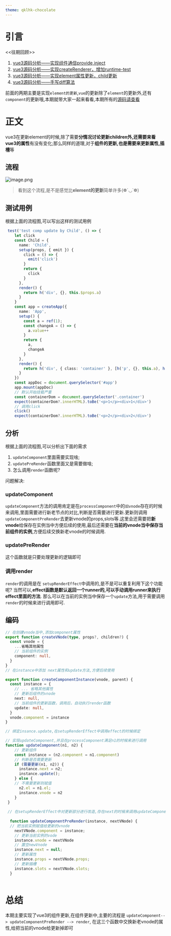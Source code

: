 ```yaml
---
theme: qklhk-chocolate
---
```


# 引言

<<往期回顾>>

1.  [vue3源码分析——实现组件通信provide,inject](https://juejin.cn/post/7111682377507667999 "https://juejin.cn/post/7111682377507667999")
1.  [vue3源码分析——实现createRenderer，增加runtime-test](https://juejin.cn/post/7112349410528329758 "https://juejin.cn/post/7112349410528329758")
1.  [vue3源码分析——实现element属性更新，child更新](https://juejin.cn/post/7114203851770560525 "https://juejin.cn/post/7114203851770560525")
4. [vue3源码分析——手写diff算法](https://juejin.cn/post/7114966648309678110)

前面的两期主要是实现`element的更新`,`vue`的更新除了`element`的更新外,还有`component`的更新哦,本期就带大家一起来看看,本期所有的[源码请查看](https://github.com/cll123456/common-study/tree/master/vue3-analysis/16-finish-comp-update)

# 正文
vue3在更新element的时候,除了需要**分情况讨论更新children外,还需要来看vue3的属性**有没有变化;那么同样的道理,对于**组件的更新,也是需要来更新属性,插槽**等

## 流程

![image.png](https://p1-juejin.byteimg.com/tos-cn-i-k3u1fbpfcp/ea4d6010dd2d4846b8e6f71deae72b08~tplv-k3u1fbpfcp-watermark.image?)

> 看到这个流程,是不是感觉比**element的更新**简单许多(❁´◡`❁)

## 测试用例
根据上面的流程图,可以写出这样的测试用例

```ts
 test('test comp update by Child', () => {
    let click
    const Child = {
      name: 'Child',
      setup(props, { emit }) {
        click = () => {
          emit('click')
        }
        return {
          click
        }
      },
      render() {
        return h('div', {}, this.$props.a)
      }
    }
    const app = createApp({
      name: 'App',
      setup() {
        const a = ref(1);
        const changeA = () => {
          a.value++
        }
        return {
          a,
          changeA
        }
      },
      render() {
        return h('div', { class: 'container' }, [h('p', {}, this.a), h(Child, { a: this.a, onClick: this.changeA })])
      }
    })
    const appDoc = document.querySelector('#app')
    app.mount(appDoc)
    // 默认开始挂载严重
    const containerDom = document.querySelector('.container')
    expect(containerDom?.innerHTML).toBe('<p>1</p><div>1</div>')
    // 调用click
    click()
    expect(containerDom?.innerHTML).toBe('<p>2</p><div>2</div>')
```
## 分析

根据上面的流程图,可以分析出下面的需求

1. `updateComponent`里面需要实现啥;
2. `updatePreRender`函数里面又是需要做啥;
3. 怎么调用`render`函数呢?

问题解决:
### updateComponent
`updateComponent`方法的调用肯定是在`processComponent`中的`旧vnode`存在的时候来调用,里面需要进行新老节点的对比,判断是否需要进行更新.更新则调用`updateComponentPreRender`去更新vnode的props,slots等.这里会还需要把**新vnode**给保存在实例当中方便后续的使用,最后还需要在**当前的vnode当中保存当前组件的实例**,方便后续交换新老vnode的时候调用.

### updatePreRender 
这个函数就是只要处理更新的逻辑即可

### 调用render
`render`的调用是在 `setupRenderEffect`中调用的,是不是可以重复利用下这个功能呢? 当然可以,**effect函数是默认返回一个runner的,可以手动调用runner来执行effect里面的方法**. 那么可以在当前的实例当中保存一个`update`方法,用于需要调用`render`的时候来进行调用即可.

## 编码

```ts
// 在创建vnode当中,添加component属性
export function createVNode(type, props?, children?) {
  const vnode = {
    ...省略其他属性
    // 当前组件的实例
    component: null,
  }  
}
// 在instance中添加 next属性和update方法,方便后续使用

export function createComponentInstance(vnode, parent) {
  const instance = {
    // ... 省略其他属性 
    // 更新后组件的vnode
    next: null,
    // 当前组件的更新函数，调用后，自动执行render函数
    update: null,
  }
  vnode.component = instance
}

// 绑定insance.update,在setupRenderEffect中调用effect的时候绑定

// 实现updateComponent,并且在processComponent满足n1的时候来进行调用
function updateComponent(n1, n2) {
    // 更新组件
    const instance = (n2.component = n1.component)
    // 判断是否需要更新
    if (需要更新(n1, n2)) {
      instance.next = n2;
      instance.update();
    } else {
    // 不需要更新则赋值
      n2.el = n1.el;
      instance.vnode = n2
    }
 } 
 
 // 在setupRenderEffect中对更新部分进行改造,存在next的时候来调用updateComponentPreRender
 
  function updateComponentPreRender(instance, nextVNode) {
  // 把当前实例赋值给更新的vnode
    nextVNode.component = instance;
    // 更新当前实例的vode
    instance.vnode = nextVNode
    // 置空newVnode
    instance.next = null;
    // 更新属性
    instance.props = nextVNode.props;
    // 更新插槽
    instance.slots = nextVNode.slots;
  }
 
```

# 总结
本期主要实现了vue3的组件更新,在组件更新中,主要的流程是 `updateComponent--> updateComponentPreRender --> render`, 在这三个函数中交换新老vnode的属性,给把当前的vnode给更新掉即可
